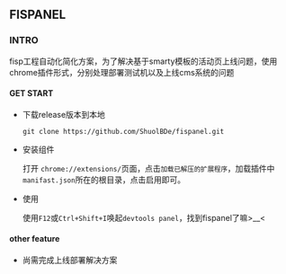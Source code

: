 ## FISPANEL

### INTRO

fisp工程自动化简化方案，为了解决基于smarty模板的活动页上线问题，使用chrome插件形式，分别处理部署测试机以及上线cms系统的问题

#### GET START

* 下载release版本到本地

  `git clone https://github.com/ShuolBDe/fispanel.git`

* 安装组件

  打开 `chrome://extensions/`页面，点击`加载已解压的扩展程序`，加载插件中`manifast.json`所在的根目录，点击启用即可。

* 使用

  使用`F12`或`Ctrl+Shift+I`唤起`devtools panel`，找到fispanel了嘛>__<

#### other feature

* 尚需完成上线部署解决方案
